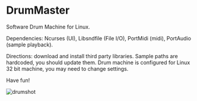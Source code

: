 # DrumMaster
Software Drum Machine for Linux.   

Dependencies: Ncurses (UI), Libsndfile (File I/O), PortMidi (midi), PortAudio (sample playback).

Directions: download and install third party libraries.  Sample paths are hardcoded, you should update them.
Drum machine is configured for Linux 32 bit machine, you may need to change settings.

Have fun!

![drumshot](https://user-images.githubusercontent.com/23005392/55601358-6449d200-5715-11e9-9e75-567190eef70c.png)
